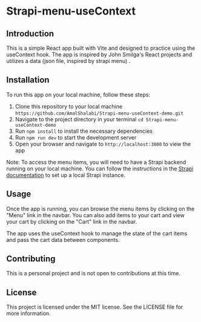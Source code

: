 # Strapi-menu-useContext

## Introduction

This is a simple React app built with Vite and designed to practice using the useContext hook. The app is inspired by John Smilga's React projects and utilizes a data (json file, inspired by strapi menu) .

## Installation

To run this app on your local machine, follow these steps:

1. Clone this repository to your local machine `https://github.com/AmalShalabi/Strapi-menu-useContext-demo.git`
2. Navigate to the project directory in your terminal `cd Strapi-menu-useContext-demo`
3. Run `npm install` to install the necessary dependencies
4. Run `npm run dev` to start the development server
5. Open your browser and navigate to `http://localhost:3000` to view the app

Note: To access the menu items, you will need to have a Strapi backend running on your local machine. You can follow the instructions in the [Strapi documentation](https://strapi.io/documentation/developer-docs/latest/getting-started/quick-start.html) to set up a local Strapi instance.

## Usage

Once the app is running, you can browse the menu items by clicking on the "Menu" link in the navbar. You can also add items to your cart and view your cart by clicking on the "Cart" link in the navbar.

The app uses the useContext hook to manage the state of the cart items and pass the cart data between components.

## Contributing

This is a personal project and is not open to contributions at this time.

## License

This project is licensed under the MIT license. See the LICENSE file for more information.

